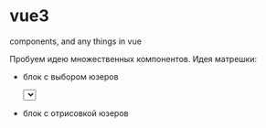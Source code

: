 # vue3
components, and any things in vue

Пробуем идею множественных компонентов.
Идея матрешки:

- блок с выбором юзеров
    
    <people :users='users'>
      <select title='header' :model='user'/>
    </people>

- блок с отрисовкой юзеров
    
    <people :users='users'>
    </people>
